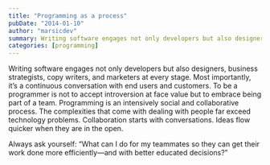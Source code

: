 ```yaml
---
title: "Programming as a process"
pubDate: "2014-01-10"
author: "marsicdev"
summary: Writing software engages not only developers but also designers, business strategists, copy writers, and marketers at every stage.
categories: [programming]
---
```


Writing software engages not only developers but also designers, business strategists, copy writers, and marketers at every stage. Most importantly, it’s a continuous conversation with end users and customers. To be a programmer is not to accept introversion at face value but to embrace being part of a team. Programming is an intensively social and collaborative process. The complexities that come with dealing with people far exceed technology problems. Collaboration starts with conversations. Ideas flow quicker when they are in the open.

Always ask yourself: “What can I do for my teammates so they can get their work done more efficiently—and with better educated decisions?”
